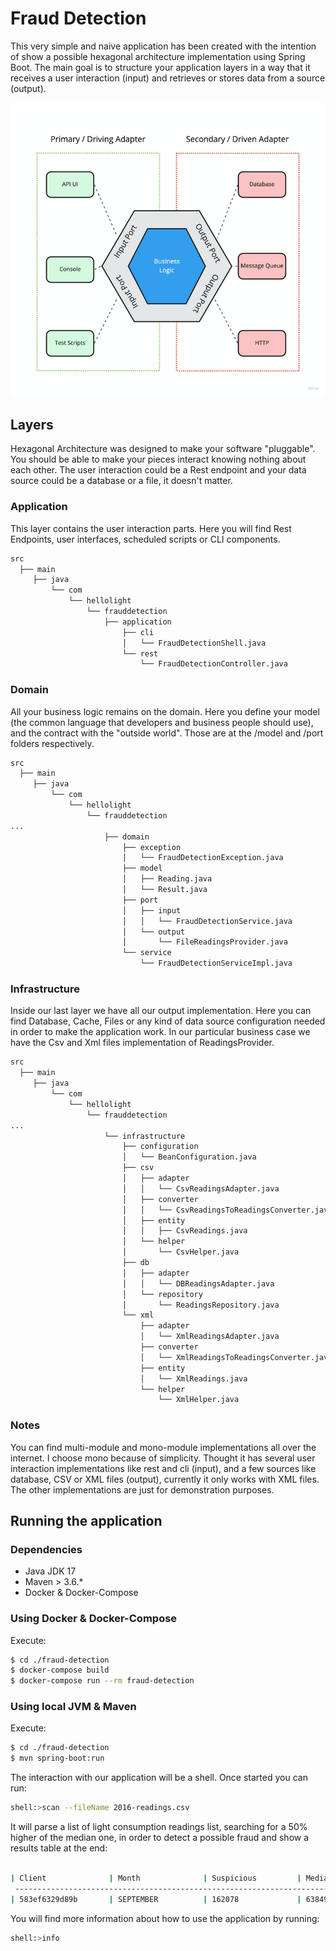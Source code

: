 # Fraud Detection

This very simple and naive application has been created with the intention of show a possible
hexagonal architecture implementation using Spring Boot.
The main goal is to structure your application layers in a way that it receives a user interaction (input) and 
retrieves or stores data from a source (output).

![hexagonal architecture](hexagonal-architecture.png)

## Layers

Hexagonal Architecture was designed to make your software "pluggable". You should be able to make your pieces interact knowing nothing about each other. The user interaction could be a Rest endpoint and your data source could be a database or a file, it doesn't matter.

### Application

This layer contains the user interaction parts. Here you will find Rest Endpoints, user interfaces, scheduled scripts or CLI components.

```bash
src
  ├── main
     ├── java
         └── com
             └── hellolight
                 └── frauddetection
                     ├── application
                         ├── cli
                         │   └── FraudDetectionShell.java
                         └── rest
                             └── FraudDetectionController.java
```

### Domain

All your business logic remains on the domain. Here you define your model (the common language that developers and business
people should use), and the contract with the "outside world". Those are at the /model and /port folders respectively.

```bash
src
  ├── main
     ├── java
         └── com
             └── hellolight
                 └── frauddetection
...
                     ├── domain
                         ├── exception
                         │   └── FraudDetectionException.java
                         ├── model
                         │   ├── Reading.java
                         │   └── Result.java
                         ├── port
                         │   ├── input
                         │   │   └── FraudDetectionService.java
                         │   └── output
                         │       └── FileReadingsProvider.java
                         └── service
                             └── FraudDetectionServiceImpl.java
```

### Infrastructure

Inside our last layer we have all our output implementation. Here you can find Database, Cache, Files or any kind of data source configuration needed in order to make the application work. In our particular business case we have the Csv and Xml files implementation of ReadingsProvider.

```bash
src
  ├── main
     ├── java
         └── com
             └── hellolight
                 └── frauddetection
...
                     └── infrastructure
                         ├── configuration
                         │   └── BeanConfiguration.java
                         ├── csv
                         │   ├── adapter
                         │   │   └── CsvReadingsAdapter.java
                         │   ├── converter
                         │   │   └── CsvReadingsToReadingsConverter.java
                         │   ├── entity
                         │   │   ├── CsvReadings.java
                         │   └── helper
                         │       └── CsvHelper.java
                         ├── db
                         │   ├── adapter
                         │   │   └── DBReadingsAdapter.java
                         │   └── repository
                         │       └── ReadingsRepository.java
                         └── xml
                             ├── adapter
                             │   └── XmlReadingsAdapter.java
                             ├── converter
                             │   └── XmlReadingsToReadingsConverter.java
                             ├── entity
                             │   └── XmlReadings.java
                             └── helper
                                 └── XmlHelper.java
```

### Notes


You can find multi-module and mono-module implementations all over the internet. I choose mono because of simplicity.
Thought it has several user interaction implementations like rest and cli (input), and a few
sources like database, CSV or XML files (output), currently it only works with XML files. The other implementations
are just for demonstration purposes.

## Running the application

### Dependencies

- Java JDK 17
- Maven > 3.6.*
- Docker & Docker-Compose

### Using Docker & Docker-Compose

Execute:

```bash
$ cd ./fraud-detection
$ docker-compose build
$ docker-compose run --rm fraud-detection
```

### Using local JVM & Maven

Execute:

```bash
$ cd ./fraud-detection
$ mvn spring-boot:run
```

The interaction with our application will be a shell. Once started you can run:

```bash
shell:>scan --fileName 2016-readings.csv
```

It will parse a list of light consumption readings list, searching for a 50% higher of the median one, in order to
detect a possible fraud and show a results table at the end:

```bash

| Client              | Month              | Suspicious         | Median   |
 ---------------------------------------------------------------------------
| 583ef6329d89b       | SEPTEMBER          | 162078             | 63849,75 |
```

You will find more information about how to use the application by running:

```bash
shell:>info
```
